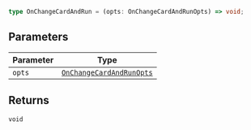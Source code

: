 ```ts
type OnChangeCardAndRun = (opts: OnChangeCardAndRunOpts) => void;
```

## Parameters

| Parameter | Type                                                  |
| --------- | ----------------------------------------------------- |
| `opts`    | [`OnChangeCardAndRunOpts`](OnChangeCardAndRunOpts.md) |

## Returns

`void`
